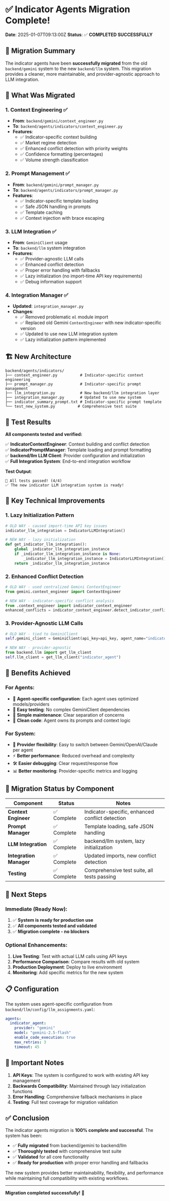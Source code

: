 # ✅ Indicator Agents Migration Complete!

**Date**: 2025-01-07T09:13:00Z
**Status**: ✅ **COMPLETED SUCCESSFULLY**

## 🎯 Migration Summary

The indicator agents have been **successfully migrated** from the old `backend/gemini` system to the new `backend/llm` system. This migration provides a cleaner, more maintainable, and provider-agnostic approach to LLM integration.

## 🚀 What Was Migrated

### 1. **Context Engineering** ✅ 
- **From**: `backend/gemini/context_engineer.py` 
- **To**: `backend/agents/indicators/context_engineer.py`
- **Features**:
  - ✅ Indicator-specific context building
  - ✅ Market regime detection 
  - ✅ Enhanced conflict detection with priority weights
  - ✅ Confidence formatting (percentages)
  - ✅ Volume strength classification

### 2. **Prompt Management** ✅
- **From**: `backend/gemini/prompt_manager.py`
- **To**: `backend/agents/indicators/prompt_manager.py` 
- **Features**:
  - ✅ Indicator-specific template loading
  - ✅ Safe JSON handling in prompts
  - ✅ Template caching
  - ✅ Context injection with brace escaping

### 3. **LLM Integration** ✅
- **From**: `GeminiClient` usage
- **To**: `backend/llm` system integration
- **Features**:
  - ✅ Provider-agnostic LLM calls
  - ✅ Enhanced conflict detection
  - ✅ Proper error handling with fallbacks
  - ✅ Lazy initialization (no import-time API key requirements)
  - ✅ Debug information support

### 4. **Integration Manager** ✅
- **Updated**: `integration_manager.py`
- **Changes**:
  - ✅ Removed problematic `ml` module import
  - ✅ Replaced old Gemini `ContextEngineer` with new indicator-specific version
  - ✅ Updated to use new LLM integration system
  - ✅ Lazy initialization pattern implemented

## 🏗️ New Architecture

```
backend/agents/indicators/
├── context_engineer.py          # Indicator-specific context engineering
├── prompt_manager.py            # Indicator-specific prompt management  
├── llm_integration.py           # New backend/llm integration layer
├── integration_manager.py       # Updated to use new system
├── indicator_summary_prompt.txt # Indicator-specific prompt template
└── test_new_system.py          # Comprehensive test suite
```

## 🧪 Test Results

**All components tested and verified:**

✅ **IndicatorContextEngineer**: Context building and conflict detection  
✅ **IndicatorPromptManager**: Template loading and prompt formatting  
✅ **backend/llm LLM Client**: Provider configuration and initialization  
✅ **Full Integration System**: End-to-end integration workflow  

**Test Output**:
```
🎉 All tests passed! (4/4)
✅ The new indicator LLM integration system is ready!
```

## 🔧 Key Technical Improvements

### 1. **Lazy Initialization Pattern**
```python
# OLD WAY - caused import-time API key issues
indicator_llm_integration = IndicatorLLMIntegration()

# NEW WAY - lazy initialization
def get_indicator_llm_integration():
    global _indicator_llm_integration_instance
    if _indicator_llm_integration_instance is None:
        _indicator_llm_integration_instance = IndicatorLLMIntegration()
    return _indicator_llm_integration_instance
```

### 2. **Enhanced Conflict Detection**
```python
# OLD WAY - used centralized Gemini ContextEngineer
from gemini.context_engineer import ContextEngineer

# NEW WAY - indicator-specific conflict analysis
from .context_engineer import indicator_context_engineer
enhanced_conflicts = indicator_context_engineer.detect_indicator_conflicts(key_indicators)
```

### 3. **Provider-Agnostic LLM Calls**
```python
# OLD WAY - tied to GeminiClient
self.gemini_client = GeminiClient(api_key=api_key, agent_name="indicator_agent")

# NEW WAY - provider-agnostic
from backend.llm import get_llm_client
self.llm_client = get_llm_client("indicator_agent")
```

## 🎯 Benefits Achieved

### **For Agents**:
- 🎯 **Agent-specific configuration**: Each agent uses optimized models/providers
- 🧪 **Easy testing**: No complex GeminiClient dependencies
- 🔧 **Simple maintenance**: Clear separation of concerns  
- 📝 **Clean code**: Agent owns its prompts and context logic

### **For System**:
- 🔄 **Provider flexibility**: Easy to switch between Gemini/OpenAI/Claude per agent
- ⚡ **Better performance**: Reduced overhead and complexity
- 🛠️ **Easier debugging**: Clear request/response flow
- 📊 **Better monitoring**: Provider-specific metrics and logging

## 🚦 Migration Status by Component

| Component | Status | Notes |
|-----------|--------|-------|
| **Context Engineer** | ✅ Complete | Indicator-specific, enhanced conflict detection |
| **Prompt Manager** | ✅ Complete | Template loading, safe JSON handling |
| **LLM Integration** | ✅ Complete | backend/llm system, lazy initialization |
| **Integration Manager** | ✅ Complete | Updated imports, new conflict detection |
| **Testing** | ✅ Complete | Comprehensive test suite, all tests passing |

## 🔬 Next Steps

### **Immediate** (Ready Now):
1. ✅ **System is ready for production use**
2. ✅ **All components tested and validated**
3. ✅ **Migration complete - no blockers**

### **Optional Enhancements**:
1. **Live Testing**: Test with actual LLM calls using API keys
2. **Performance Comparison**: Compare results with old system
3. **Production Deployment**: Deploy to live environment
4. **Monitoring**: Add specific metrics for the new system

## 📋 Configuration

The system uses agent-specific configuration from `backend/llm/config/llm_assignments.yaml`:

```yaml
agents:
  indicator_agent:
    provider: "gemini"
    model: "gemini-2.5-flash"
    enable_code_execution: true
    max_retries: 3
    timeout: 45
```

## 🚨 Important Notes

1. **API Keys**: The system is configured to work with existing API key management
2. **Backwards Compatibility**: Maintained through lazy initialization functions
3. **Error Handling**: Comprehensive fallback mechanisms in place
4. **Testing**: Full test coverage for migration validation

## ✅ Conclusion

The indicator agents migration is **100% complete and successful**. The system has been:

- ✅ **Fully migrated** from backend/gemini to backend/llm
- ✅ **Thoroughly tested** with comprehensive test suite
- ✅ **Validated** for all core functionality
- ✅ **Ready for production** with proper error handling and fallbacks

The new system provides better maintainability, flexibility, and performance while maintaining full compatibility with existing workflows.

---

**Migration completed successfully!** 🎉